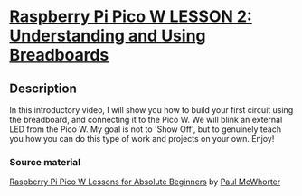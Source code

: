 # [Raspberry Pi Pico W LESSON 2: Understanding and Using Breadboards](https://www.youtube.com/watch?v=eGdrtikKc5U&list=PLGs0VKk2DiYz8js1SJog21cDhkBqyAhC5&index=2)

## Description
In this introductory video, I will show you how to build your first circuit using
the breadboard, and connecting it to the Pico W. We will blink an external LED
from the Pico W. My goal is not to 'Show Off', but to genuinely teach you how you
can do this type of work and projects on your own. Enjoy!

### Source material
[Raspberry Pi Pico W Lessons for Absolute Beginners](https://www.youtube.com/playlist?list=PLGs0VKk2DiYz8js1SJog21cDhkBqyAhC5) by
[Paul McWhorter](https://www.youtube.com/c/mcwhorpj/playlists)
